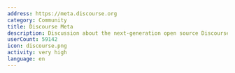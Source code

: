```yaml
---
address: https://meta.discourse.org
category: Community
title: Discourse Meta
description: Discussion about the next-generation open source Discourse forum software
userCount: 59142
icon: discourse.png
activity: very high
language: en
---
```

